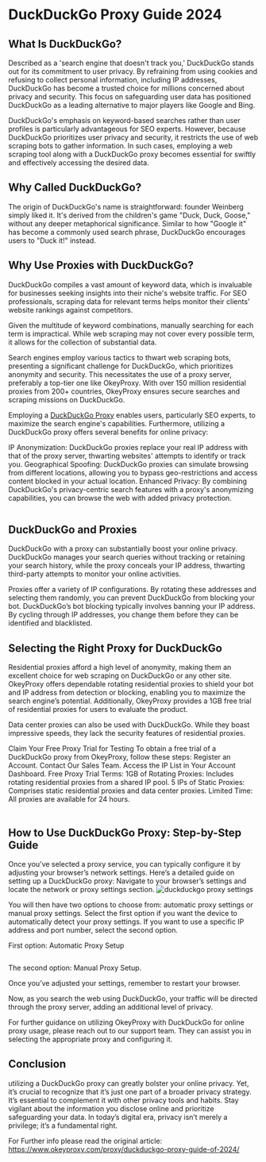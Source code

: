 <H1>DuckDuckGo Proxy Guide 2024</H1>

<h2>What Is DuckDuckGo?</h2>
Described as a 'search engine that doesn't track you,' DuckDuckGo stands out for its commitment to user privacy. By refraining from using cookies and refusing to collect personal information, including IP addresses, DuckDuckGo has become a trusted choice for millions concerned about privacy and security. This focus on safeguarding user data has positioned DuckDuckGo as a leading alternative to major players like Google and Bing.

DuckDuckGo's emphasis on keyword-based searches rather than user profiles is particularly advantageous for SEO experts. However, because DuckDuckGo prioritizes user privacy and security, it restricts the use of web scraping bots to gather information. In such cases, employing a web scraping tool along with a DuckDuckGo proxy becomes essential for swiftly and effectively accessing the desired data.

<h2>Why Called DuckDuckGo?</h2>
The origin of DuckDuckGo's name is straightforward: founder Weinberg simply liked it. It's derived from the children's game "Duck, Duck, Goose," without any deeper metaphorical significance. Similar to how "Google it" has become a commonly used search phrase, DuckDuckGo encourages users to "Duck it!" instead.

<img scr="https://www.okeyproxy.com/wp-content/uploads/2024/02/why-is-it-called-the-name-of-duckduckgo-2.png">
<h2>Why Use Proxies with DuckDuckGo?</h2>
DuckDuckGo compiles a vast amount of keyword data, which is invaluable for businesses seeking insights into their niche's website traffic. For SEO professionals, scraping data for relevant terms helps monitor their clients' website rankings against competitors.

Given the multitude of keyword combinations, manually searching for each term is impractical. While web scraping may not cover every possible term, it allows for the collection of substantial data.

Search engines employ various tactics to thwart web scraping bots, presenting a significant challenge for DuckDuckGo, which prioritizes anonymity and security. This necessitates the use of a proxy server, preferably a top-tier one like OkeyProxy. With over 150 million residential proxies from 200+ countries, OkeyProxy ensures secure searches and scraping missions on DuckDuckGo.

Employing a <a href="https://www.okeyproxy.com/proxy/duckduckgo-proxy-guide-of-2024/">DuckDuckGo Proxy</a> enables users, particularly SEO experts, to maximize the search engine's capabilities. Furthermore, utilizing a DuckDuckGo proxy offers several benefits for online privacy:

IP Anonymization: DuckDuckGo proxies replace your real IP address with that of the proxy server, thwarting websites' attempts to identify or track you.
Geographical Spoofing: DuckDuckGo proxies can simulate browsing from different locations, allowing you to bypass geo-restrictions and access content blocked in your actual location.
Enhanced Privacy: By combining DuckDuckGo's privacy-centric search features with a proxy's anonymizing capabilities, you can browse the web with added privacy protection.

<img scr="https://www.okeyproxy.com/wp-content/uploads/2024/02/duckduckgo-increased-privacy-3.png">

<h2>DuckDuckGo and Proxies</h2>
DuckDuckGo with a proxy can substantially boost your online privacy. DuckDuckGo manages your search queries without tracking or retaining your search history, while the proxy conceals your IP address, thwarting third-party attempts to monitor your online activities.


Proxies offer a variety of IP configurations. By rotating these addresses and selecting them randomly, you can prevent DuckDuckGo from blocking your bot. DuckDuckGo’s bot blocking typically involves banning your IP address. By cycling through IP addresses, you change them before they can be identified and blacklisted.

<h2>Selecting the Right Proxy for DuckDuckGo</h2>
Residential proxies afford a high level of anonymity, making them an excellent choice for web scraping on DuckDuckGo or any other site. OkeyProxy offers dependable rotating residential proxies to shield your bot and IP address from detection or blocking, enabling you to maximize the search engine’s potential. Additionally, OkeyProxy provides a 1GB free trial of residential proxies for users to evaluate the product.

Data center proxies can also be used with DuckDuckGo. While they boast impressive speeds, they lack the security features of residential proxies.

Claim Your Free Proxy Trial for Testing To obtain a free trial of a DuckDuckGo proxy from OkeyProxy, follow these steps:
Register an Account.
Contact Our Sales Team.
Access the IP List in Your Account Dashboard.
Free Proxy Trial Terms:
1GB of Rotating Proxies: Includes rotating residential proxies from a shared IP pool.
5 IPs of Static Proxies: Comprises static residential proxies and data center proxies.
Limited Time: All proxies are available for 24 hours.
<br/>
<br/>
<h2>How to Use DuckDuckGo Proxy: Step-by-Step Guide</h2>
Once you’ve selected a proxy service, you can typically configure it by adjusting your browser’s network settings. Here’s a detailed guide on setting up a DuckDuckGo proxy: Navigate to your browser’s settings and locate the network or proxy settings section.
<img scr="https://www.okeyproxy.com/wp-content/uploads/2024/02/duckduckgo-proxy-settings-5.png" title="duckduckgo proxy settings">

You will then have two options to choose from: automatic proxy settings or manual proxy settings. Select the first option if you want the device to automatically detect your proxy settings. If you want to use a specific IP address and port number, select the second option.

First option: Automatic Proxy Setup

<img scr="https://www.okeyproxy.com/wp-content/uploads/2024/02/auto-proxy-setup-6.png">

The second option: Manual Proxy Setup.
<img scr="https://www.okeyproxy.com/wp-content/uploads/2024/02/manual-proxy-setup-7.png">

Once you’ve adjusted your settings, remember to restart your browser.

Now, as you search the web using DuckDuckGo, your traffic will be directed through the proxy server, adding an additional level of privacy.

For further guidance on utilizing OkeyProxy with DuckDuckGo for online proxy usage, please reach out to our support team. They can assist you in selecting the appropriate proxy and configuring it.

<h2>Conclusion</h2>
utilizing a DuckDuckGo proxy can greatly bolster your online privacy. Yet, it’s crucial to recognize that it’s just one part of a broader privacy strategy. It’s essential to complement it with other privacy tools and habits. Stay vigilant about the information you disclose online and prioritize safeguarding your data. In today’s digital era, privacy isn’t merely a privilege; it’s a fundamental right.

For Further info please read the original article:
<a href="https://www.okeyproxy.com/proxy/duckduckgo-proxy-guide-of-2024/" title="duckduckgo proxy settings">https://www.okeyproxy.com/proxy/duckduckgo-proxy-guide-of-2024/</a>


